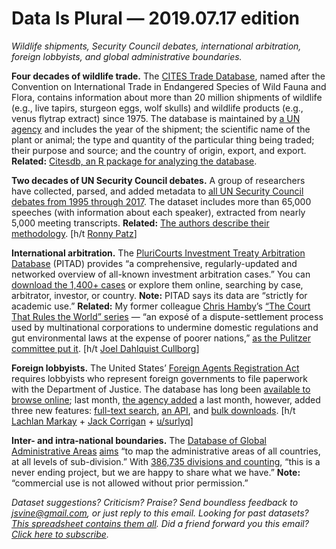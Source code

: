 Data Is Plural — 2019.07.17 edition
===================================

*Wildlife shipments, Security Council debates, international arbitration, foreign lobbyists, and global administrative boundaries.*


__Four decades of wildlife trade.__ The [CITES Trade Database](https://trade.cites.org/), named after the Convention on International Trade in Endangered Species of Wild Fauna and Flora, contains information about more than 20 million shipments of wildlife (e.g., live tapirs, sturgeon eggs, wolf skulls) and wildlife products (e.g., venus flytrap extract) since 1975. The database is maintained by [a UN agency](https://www.unep-wcmc.org/) and includes the year of the shipment; the scientific name of the plant or animal; the type and quantity of the particular thing being traded; their purpose and source; and the country of origin, export, and export. __Related:__ [Citesdb, an R package for analyzing the database](https://ropensci.github.io/citesdb/).


__Two decades of UN Security Council debates.__ A group of researchers have collected, parsed, and added metadata to [all UN Security Council debates from 1995 through 2017](https://dataverse.harvard.edu/dataset.xhtml?persistentId=doi:10.7910/DVN/KGVSYH). The dataset includes more than 65,000 speeches (with information about each speaker), extracted from nearly 5,000 meeting transcripts. __Related:__ [The authors describe their methodology](https://arxiv.org/abs/1906.10969). [h/t [Ronny Patz](https://twitter.com/ronpatz/status/1144223706702630913)]


__International arbitration.__ The [PluriCourts Investment Treaty Arbitration Database](https://pitad.org/) (PITAD) provides “a comprehensive, regularly-updated and networked overview of all-known investment arbitration cases.” You can [download the 1,400+ cases](https://pitad.org/index#crud/flat_files/list) or explore them online, searching by case, arbitrator, investor, or country. __Note:__ PITAD says its data are “strictly for academic use.” __Related:__ My former colleague [Chris Hamby](https://twitter.com/ChrisDHamby)’s [“The Court That Rules the World” series](https://www.buzzfeednews.com/article/chrishamby/super-court) — “an exposé of a dispute-settlement process used by multinational corporations to undermine domestic regulations and gut environmental laws at the expense of poorer nations,” [as the Pulitzer committee put it](https://www.pulitzer.org/finalists/chris-hamby-buzzfeed-news). [h/t [Joel Dahlquist Cullborg](https://twitter.com/joeldahlquist/status/1090940676362125312)]


__Foreign lobbyists.__ The United States’ [Foreign Agents Registration Act](https://www.justice.gov/nsd-fara) requires lobbyists who represent foreign governments to file paperwork with the Department of Justice. The database has long been [available to browse online](https://efile.fara.gov/ords/f?p=1381:1:12056132996267:::::); last month, [the agency added](https://twitter.com/lachlan/status/1143160656792887298) a last month, however, added three new features: [full-text search](https://efile.fara.gov/ords/f?p=1235:10), [an API](https://efile.fara.gov/ords/f?p=107:1::::::), and [bulk downloads](https://efile.fara.gov/ords/f?p=API:BULKDATA). [h/t [Lachlan Markay](https://twitter.com/lachlan/status/1143160656792887298) + [Jack Corrigan](https://www.nextgov.com/analytics-data/2019/07/justice-department-launches-api-foreign-lobbyist-data/158138/) + [u/surlyq](https://www.reddit.com/r/datasets/comments/c8bowc/justice_department_launches_api_for_foreign/)]


__Inter- and intra-national boundaries.__ The [Database of Global Administrative Areas](https://gadm.org/) [aims](https://gadm.org/about.html) “to map the administrative areas of all countries, at all levels of sub-division.” With [386,735 divisions and counting](https://gadm.org/data.html), “this is a never ending project, but we are happy to share what we have.” __Note:__ “commercial use is not allowed without prior permission.”


*Dataset suggestions? Criticism? Praise? Send boundless feedback to <jsvine@gmail.com>, or just reply to this email. Looking for past datasets? [This spreadsheet contains them all](https://docs.google.com/spreadsheets/d/1wZhPLMCHKJvwOkP4juclhjFgqIY8fQFMemwKL2c64vk). Did a friend forward you this email? [Click here to subscribe](https://tinyletter.com/data-is-plural).*